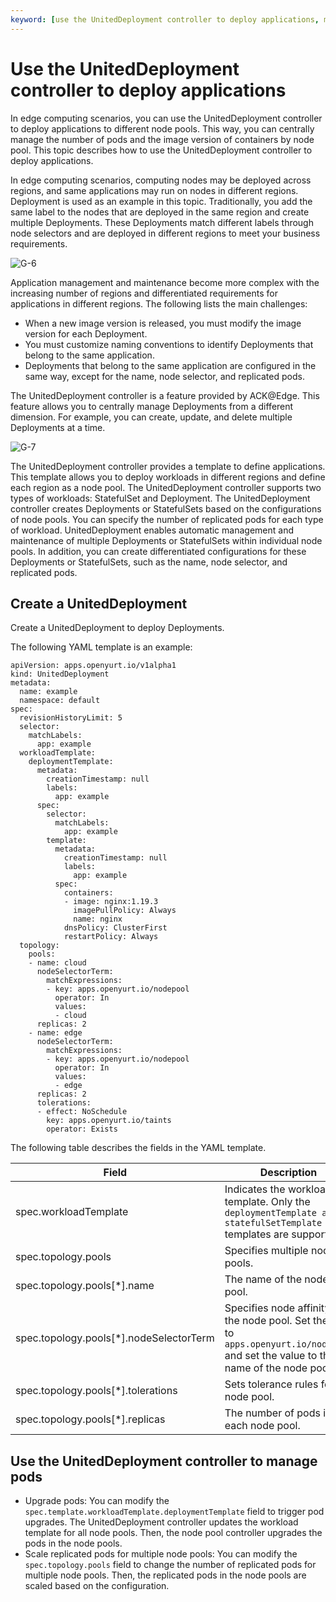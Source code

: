 ```yaml
---
keyword: [use the UnitedDeployment controller to deploy applications, manage edge node pools]
---
```


# Use the UnitedDeployment controller to deploy applications

In edge computing scenarios, you can use the UnitedDeployment controller to deploy applications to different node pools. This way, you can centrally manage the number of pods and the image version of containers by node pool. This topic describes how to use the UnitedDeployment controller to deploy applications.

In edge computing scenarios, computing nodes may be deployed across regions, and same applications may run on nodes in different regions. Deployment is used as an example in this topic. Traditionally, you add the same label to the nodes that are deployed in the same region and create multiple Deployments. These Deployments match different labels through node selectors and are deployed in different regions to meet your business requirements.

![G-6](https://static-aliyun-doc.oss-accelerate.aliyuncs.com/assets/img/en-US/6527896161/p224323.png)

Application management and maintenance become more complex with the increasing number of regions and differentiated requirements for applications in different regions. The following lists the main challenges:

-   When a new image version is released, you must modify the image version for each Deployment.
-   You must customize naming conventions to identify Deployments that belong to the same application.
-   Deployments that belong to the same application are configured in the same way, except for the name, node selector, and replicated pods.

The UnitedDeployment controller is a feature provided by ACK@Edge. This feature allows you to centrally manage Deployments from a different dimension. For example, you can create, update, and delete multiple Deployments at a time.

![G-7](https://static-aliyun-doc.oss-accelerate.aliyuncs.com/assets/img/en-US/6527896161/p224329.png)

The UnitedDeployment controller provides a template to define applications. This template allows you to deploy workloads in different regions and define each region as a node pool. The UnitedDeployment controller supports two types of workloads: StatefulSet and Deployment. The UnitedDeployment controller creates Deployments or StatefulSets based on the configurations of node pools. You can specify the number of replicated pods for each type of workload. UnitedDeployment enables automatic management and maintenance of multiple Deployments or StatefulSets within individual node pools. In addition, you can create differentiated configurations for these Deployments or StatefulSets, such as the name, node selector, and replicated pods.

## Create a UnitedDeployment

Create a UnitedDeployment to deploy Deployments.

The following YAML template is an example:

```
apiVersion: apps.openyurt.io/v1alpha1
kind: UnitedDeployment
metadata:
  name: example 
  namespace: default
spec:
  revisionHistoryLimit: 5
  selector:
    matchLabels:
      app: example 
  workloadTemplate:
    deploymentTemplate:
      metadata:
        creationTimestamp: null
        labels:
          app: example 
      spec:
        selector:
          matchLabels:
            app: example 
        template:
          metadata:
            creationTimestamp: null
            labels:
              app: example 
          spec:
            containers:
            - image: nginx:1.19.3
              imagePullPolicy: Always
              name: nginx
            dnsPolicy: ClusterFirst
            restartPolicy: Always
  topology:
    pools:
    - name: cloud
      nodeSelectorTerm:
        matchExpressions:
        - key: apps.openyurt.io/nodepool
          operator: In
          values:
          - cloud
      replicas: 2
    - name: edge
      nodeSelectorTerm:
        matchExpressions:
        - key: apps.openyurt.io/nodepool
          operator: In
          values:
          - edge
      replicas: 2
      tolerations:
      - effect: NoSchedule
        key: apps.openyurt.io/taints
        operator: Exists            
```

The following table describes the fields in the YAML template.

|Field|Description|
|-----|-----------|
|spec.workloadTemplate|Indicates the workload template. Only the `deploymentTemplate and statefulSetTemplate` templates are supported.|
|spec.topology.pools|Specifies multiple node pools.|
|spec.topology.pools\[\*\].name|The name of the node pool.|
|spec.topology.pools\[\*\].nodeSelectorTerm|Specifies node affinity for the node pool. Set the key to `apps.openyurt.io/nodepool` and set the value to the name of the node pool.|
|spec.topology.pools\[\*\].tolerations|Sets tolerance rules for the node pool.|
|spec.topology.pools\[\*\].replicas|The number of pods in each node pool.|

## Use the UnitedDeployment controller to manage pods

-   Upgrade pods: You can modify the `spec.template.workloadTemplate.deploymentTemplate` field to trigger pod upgrades. The UnitedDeployment controller updates the workload template for all node pools. Then, the node pool controller upgrades the pods in the node pools.
-   Scale replicated pods for multiple node pools: You can modify the `spec.topology.pools` field to change the number of replicated pods for multiple node pools. Then, the replicated pods in the node pools are scaled based on the configuration.

